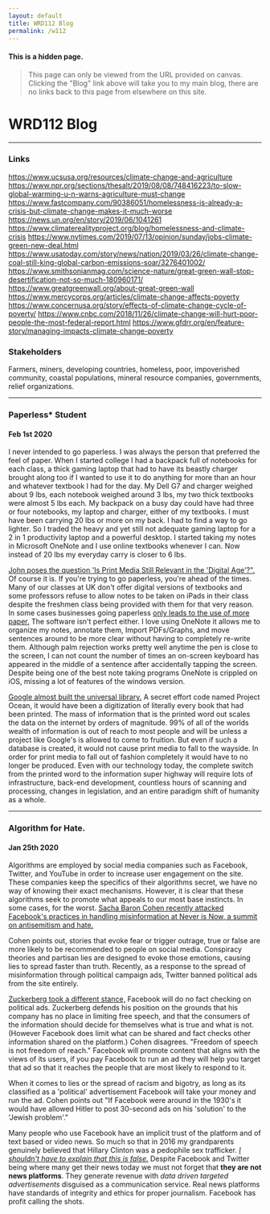 ```yaml
---
layout: default
title: WRD112 Blog
permalink: /w112
---
```


#### This is a hidden page. 
> This page can only be viewed from the URL provided on canvas. Clicking the "Blog" link above will take you to my main blog, there are no links back to this page from elsewhere on this site.

# WRD112 Blog

---

### Links
https://www.ucsusa.org/resources/climate-change-and-agriculture
https://www.npr.org/sections/thesalt/2019/08/08/748416223/to-slow-global-warming-u-n-warns-agriculture-must-change
https://www.fastcompany.com/90386051/homelessness-is-already-a-crisis-but-climate-change-makes-it-much-worse
https://news.un.org/en/story/2019/06/1041261
https://www.climaterealityproject.org/blog/homelessness-and-climate-crisis
https://www.nytimes.com/2019/07/13/opinion/sunday/jobs-climate-green-new-deal.html
https://www.usatoday.com/story/news/nation/2019/03/26/climate-change-coal-still-king-global-carbon-emissions-soar/3276401002/
https://www.smithsonianmag.com/science-nature/great-green-wall-stop-desertification-not-so-much-180960171/
https://www.greatgreenwall.org/about-great-green-wall
https://www.mercycorps.org/articles/climate-change-affects-poverty
https://www.concernusa.org/story/effects-of-climate-change-cycle-of-poverty/
https://www.cnbc.com/2018/11/26/climate-change-will-hurt-poor-people-the-most-federal-report.html
https://www.gfdrr.org/en/feature-story/managing-impacts-climate-change-poverty

### Stakeholders
Farmers, miners, developing countries, homeless, poor, impoverished community, coastal populations, mineral resource companies, governments, relief organizations.

---

### Paperless* Student

#### Feb 1st 2020

I never intended to go paperless. I was always the person that preferred the feel of paper. When I started college I had a backpack full of notebooks for each class, a thick gaming laptop that had to have its beastly charger brought along too if I wanted to use it to do anything for more than an hour and whatever textbook I had for the day. My Dell G7 and charger weighed about 9 lbs, each notebook weighed around 3 lbs, my two thick textbooks were almost 5 lbs each. My backpack on a busy day could have had three or four notebooks, my laptop and charger, either of my textbooks. I must have been carrying 20 lbs or more on my back. I had to find a way to go lighter. So I traded the heavy and yet still not adequate gaming laptop for a 2 in 1 productivity laptop and a powerful desktop. I started taking my notes in Microsoft OneNote and I use online textbooks whenever I can. Now instead of 20 lbs my everyday carry is closer to 6 lbs.

[John poses the question 'Is Print Media Still Relevant in the 'Digital Age'?".](https://johnwrd112.wordpress.com/2020/01/26/is-print-media-still-relevant-in-the-digital-age/) Of course it is. If you're trying to go paperless, you're ahead of the times. Many of our classes at UK don't offer digital versions of textbooks and some professors refuse to allow notes to be taken on iPads in their class despite the freshmen class being provided with them for that very reason. In some cases businesses going paperless [only leads to the use of more paper.](https://www.reddit.com/r/sysadmin/comments/6znevn/a_rant_on_going_paperless_which_has_only_led_to/) The software isn't perfect either. I love using OneNote it allows me to organize my notes, annotate them, Import PDFs/Graphs, and move sentences around to be more clear without having to completely re-write them. Although palm rejection works pretty well anytime the pen is close to the screen, I can not count the number of times an on-screen keyboard has appeared in the middle of a sentence after accidentally tapping the screen. Despite being one of the best note taking programs OneNote is crippled on iOS, missing a lot of features of the windows version. 

[Google almost built the universal library.](https://www.theatlantic.com/technology/archive/2017/04/the-tragedy-of-google-books/523320/) A secret effort code named Project Ocean, it would have been a digitization of literally every book that had been printed. The mass of information that is the printed word out scales the data on the internet by orders of magnitude. 99% of all of the worlds wealth of information is out of reach to most people and will be unless a project like Google's is allowed to come to fruition. But even if such a database is created, it would not cause print media to fall to the wayside. In order for print media to fall out of fashion completely it would have to no longer be produced. Even with our technology today, the complete switch from the printed word to the information super highway will require lots of infrastructure, back-end development, countless hours of scanning and processing, changes in legislation, and an entire paradigm shift of humanity as a whole. 

---

### Algorithm for Hate. 

#### Jan 25th 2020

Algorithms are employed by social media companies such as Facebook, Twitter, and YouTube in order to increase user engagement on the site. These companies keep the specifics of their algorithms secret, we have no way of knowing their exact mechanisms. However, it is clear that these algorithms seek to promote what appeals to our most base instincts. In some cases, for the worst. [Sacha Baron Cohen recently attacked Facebook's practices in handling misinformation at Never is Now, a summit on antisemitism and hate.](https://www.youtube.com/watch?v=tDTOQUvpw7I) 

Cohen points out, stories that evoke fear or trigger outrage, true or false are more likely to be recommended to people on social media. Conspiracy theories and partisan lies are designed to evoke those emotions, causing lies to spread faster than truth. Recently, as a response to the spread of misinformation through political campaign ads, Twitter banned political ads from the site entirely. 

[Zuckerberg took a different stance,](https://www.youtube.com/watch?v=FE_Xf33FocA&feature=emb_title) Facebook will do no fact checking on political ads. Zuckerberg defends his position on the grounds that his company has no place in limiting free speech, and that the consumers of the information should decide for themselves what is true and what is not. (However Facebook does limit what can be shared and fact checks other information shared on the platform.) Cohen disagrees. "Freedom of speech is not freedom of reach." Facebook will promote content that aligns with the views of its users, if you pay Facebook to run an ad they will help you target that ad so that it reaches the people that are most likely to respond to it. 

When it comes to lies or the spread of racism and bigotry, as long as its classified as a 'political' advertisement Facebook will take your money and run the ad. Cohen points out "If Facebook were around in the 1930's it would have allowed Hitler to post 30-second ads on his 'solution' to the 'Jewish problem'."

Many people who use Facebook have an implicit trust of the platform and of text based or video news. So much so that in 2016 my grandparents genuinely believed that Hillary Clinton was a pedophile sex trafficker. [*I shouldn't have to explain that this is false.*](https://www.factcheck.org/2019/06/headlines-twist-old-report-on-state-department/) Despite Facebook and Twitter being where many get their news today we must not forget that **they are not news platforms**. They generate revenue with *data driven targeted advertisements* disguised as a communication service. Real news platforms have standards of integrity and ethics for proper journalism. Facebook has profit calling the shots. 